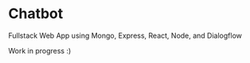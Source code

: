 # Chatbot

Fullstack Web App using Mongo, Express, React, Node, and Dialogflow

Work in progress :)
